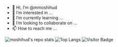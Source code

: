 - 👋 Hi, I’m @mmoshihud
- 👀 I’m interested in ...
- 🌱 I’m currently learning ...
- 💞️ I’m looking to collaborate on ...
- 📫 How to reach me ...

![moshihud's repo stats](https://github-readme-stats.vercel.app/api?username=mmoshihud&show_icons=true&include_all_commits=true)
![Top Langs](https://github-readme-stats.vercel.app/api/top-langs/?username=mmoshihud)
![Visitor Badge](https://komarev.com/ghpvc/?username=mmoshihud)
<!---
mmoshihud/mmoshihud is a ✨ special ✨ repository because its `README.md` (this file) appears on your GitHub profile.
You can click the Preview link to take a look at your changes.
--->
